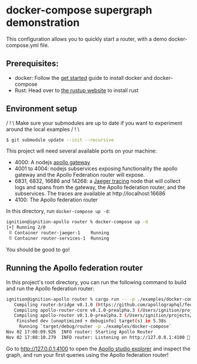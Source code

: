 # docker-compose supergraph demonstration

This configuration allows you to quickly start a router, with a demo docker-compose.yml file.

## Prerequisites:

- docker: Follow the [get started](https://www.docker.com/get-started) guide to install docker and docker-compose
- Rust: Head over to [the rustup website](https://rustup.rs/) to install rust

## Environment setup

/ ! \ Make sure your submodules are up to date if you want to experiment around the local examples / ! \

```sh
$ git submodule update --init --recursive
```

This project will need several available ports on your machine:

- 4000: A nodejs [apollo gateway](https://www.apollographql.com/docs/federation/gateway/)
- 4001 to 4004: nodejs subservices exposing functionality the apollo gateway and the Apollo Federation router will expose.
- 6831, 6832, 16686 and 14268: a [Jaeger tracing](https://www.jaegertracing.io/) node that will collect logs and spans from the gateway, the Apollo federation router, and the subservices. The traces are available at http://localhost:16686
- 4100: The Apollo federation router

In this directory, run `docker-compose up -d`:

```bash
ignition@ignition-apollo router % docker-compose up -d
[+] Running 2/0
 ⠿ Container router-jaeger-1    Running                                       0.0s
 ⠿ Container router-services-1  Running                                       0.0s
```

You should be good to go!

## Running the Apollo federation router

In this project's root directory, you can run the following command to build and run the Apollo federation router:

```bash
ignition@ignition-apollo router % cargo run -- -p ./examples/docker-compose
   Compiling router-bridge v0.1.0 (https://github.com/apollographql/federation.git)
   Compiling apollo-router-core v0.1.0-prealpha.3 (/Users/ignition/projects/apollo/router/crates/apollo-router-core)
   Compiling apollo-router v0.1.0-prealpha.3 (/Users/ignition/projects/apollo/router/crates/apollo-router)
    Finished dev [unoptimized + debuginfo] target(s) in 5.38s
     Running `target/debug/router -p ./examples/docker-compose`
Nov 02 17:08:09.926  INFO router: Starting Apollo Router
Nov 02 17:08:10.279  INFO router: Listening on http://127.0.0.1:4100 🚀
```

Go to http://127.0.0.1:4100 to open the [Apollo studio explorer](https://www.apollographql.com/docs/studio/explorer/) and inspect the graph, and run your first queries using the Apollo federation router!
